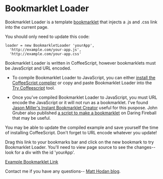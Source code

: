# Bookmarklet Loader

  Bookmarklet Loader is a template [bookmarklet](http://en.wikipedia.org/wiki/Bookmarklet 'Bookmarklet') that injects a .js and .css link into the current page.

  You should only need to update this code:

  ```
  loader = new BookmarkletLoader 'yourApp',
    'http://example.com/your-app.js',
    'http://example.com/your-app.css'
  ```

  Bookmarklet Loader is written in CoffeeScript, however bookmarklets must be JavaScript and URL encoded.

  * To compile Bookmarklet Loader to JavaScript, you can either [install the CoffeeScript complier](http://jashkenas.github.com/coffee-script/#installation) or copy and paste Bookmarklet Loader into the [Try Coffeescript](http://jashkenas.github.com/coffee-script) tool.

  * Once you've compiled Bookmarklet Loader to JavaScript, you must URL encode the JavaScript
  	or it will not run as a bookmarklet.  I've found [Jason Miller's Instant Bookmarklet
  	Creator](http://jasonmillerdesign.com/Free_Stuff/Instant_Bookmarklet_Converter) useful for this puspose.  John Gruber also published [a script to make a bookmarklet](http://daringfireball.net/2007/03/javascript_bookmarklet_builder) on Daring Fireball that may be useful.

  You may be able to update the compiled example and save yourself the time of installing CoffeeScript.  Don't forget to URL encode whatever you update!

  Drag this link to your bookmarks bar and click on the new bookmark to try Bookmarklet Loader.  You'll need to view page source to see the changes-- look for a div with the id 'yourApp'.

  <a href="javascript:(function(){var%20BookmarkletLoader%2C%20loader%3B%0ABookmarkletLoader%20%3D%20(function()%20%7B%0A%20%20function%20BookmarkletLoader(id%2C%20script%2C%20style)%20%7B%0A%20%20%20%20this.id%20%3D%20id%3B%0A%20%20%20%20this.script%20%3D%20script%3B%0A%20%20%20%20this.style%20%3D%20style%3B%0A%20%20%20%20if%20(this.find(this.id)%20%3D%3D%3D%20null)%20this.add()%3B%0A%20%20%7D%0A%20%20BookmarkletLoader.prototype.find%20%3D%20function()%20%7B%0A%20%20%20%20return%20document.getElementById(this.id)%3B%0A%20%20%7D%3B%0A%20%20BookmarkletLoader.prototype.remove%20%3D%20function()%20%7B%0A%20%20%20%20return%20document.body.removeChild(this.find(this.id))%3B%0A%20%20%7D%3B%0A%20%20BookmarkletLoader.prototype.add%20%3D%20function()%20%7B%0A%20%20%20%20var%20root%2C%20script%2C%20style%3B%0A%20%20%20%20root%20%3D%20document.createElement('div')%3B%0A%20%20%20%20root.id%20%3D%20this.id%3B%0A%20%20%20%20if%20(this.script%20!%3D%3D%20null)%20%7B%0A%20%20%20%20%20%20script%20%3D%20document.createElement('script')%3B%0A%20%20%20%20%20%20script.type%20%3D%20'text%2Fjavascript'%3B%0A%20%20%20%20%20%20script.charset%20%3D%20'UTF-8'%3B%0A%20%20%20%20%20%20script.src%20%3D%20this.script%3B%0A%20%20%20%20%20%20root.appendChild(script)%3B%0A%20%20%20%20%7D%0A%20%20%20%20if%20(this.style%20!%3D%3D%20null)%20%7B%0A%20%20%20%20%20%20style%20%3D%20document.createElement('link')%3B%0A%20%20%20%20%20%20style.href%20%3D%20this.style%3B%0A%20%20%20%20%20%20style.rel%20%3D%20'stylesheet'%3B%0A%20%20%20%20%20%20style.type%20%3D%20'text%2Fcss'%3B%0A%20%20%20%20%20%20root.appendChild(style)%3B%0A%20%20%20%20%7D%0A%20%20%20%20return%20document.body.appendChild(root)%3B%0A%20%20%7D%3B%0A%20%20return%20BookmarkletLoader%3B%0A%7D)()%3B%0Aloader%20%3D%20new%20BookmarkletLoader('yourApp'%2C%20'http%3A%2F%2Fexample.com%2Fyour-app.js'%2C%20'http%3A%2F%2Fexample.com%2Fyour-app.css')%3B}());">Example Bookmarklet Link</a>

  Contact me if you have any questions-- [Matt Hodan blog](http://blog.matthodan.com).
